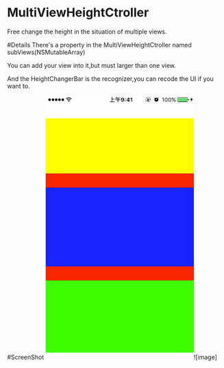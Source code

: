 # MultiViewHeightCtroller
Free change the height in the situation of multiple views.

#Details
There's a property in the MultiViewHeightCtroller named subViews(NSMutableArray)

You can add your view into it,but must larger than one view.

And the HeightChangerBar is the recognizer,you can recode the UI if you want to.

#ScreenShot
![image](https://github.com/Imbad-vc/MultiViewHeightCtroller/blob/master/ScreenShot/heightCtroller.gif)![image]

